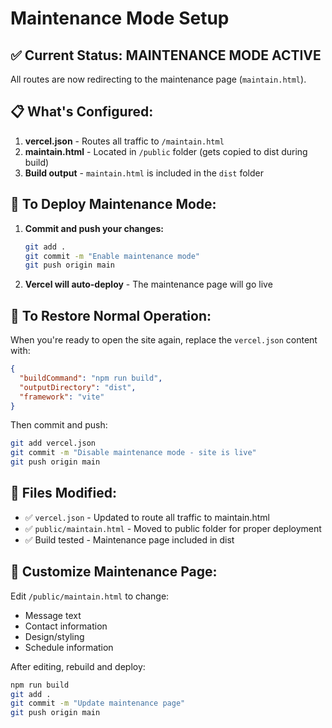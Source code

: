 # Maintenance Mode Setup

## ✅ Current Status: MAINTENANCE MODE ACTIVE

All routes are now redirecting to the maintenance page (`maintain.html`).

## 📋 What's Configured:

1. **vercel.json** - Routes all traffic to `/maintain.html`
2. **maintain.html** - Located in `/public` folder (gets copied to dist during build)
3. **Build output** - `maintain.html` is included in the `dist` folder

## 🚀 To Deploy Maintenance Mode:

1. **Commit and push your changes:**
   ```bash
   git add .
   git commit -m "Enable maintenance mode"
   git push origin main
   ```

2. **Vercel will auto-deploy** - The maintenance page will go live

## 🔄 To Restore Normal Operation:

When you're ready to open the site again, replace the `vercel.json` content with:

```json
{
  "buildCommand": "npm run build",
  "outputDirectory": "dist",
  "framework": "vite"
}
```

Then commit and push:
```bash
git add vercel.json
git commit -m "Disable maintenance mode - site is live"
git push origin main
```

## 📝 Files Modified:

- ✅ `vercel.json` - Updated to route all traffic to maintain.html
- ✅ `public/maintain.html` - Moved to public folder for proper deployment
- ✅ Build tested - Maintenance page included in dist

## 🎨 Customize Maintenance Page:

Edit `/public/maintain.html` to change:
- Message text
- Contact information
- Design/styling
- Schedule information

After editing, rebuild and deploy:
```bash
npm run build
git add .
git commit -m "Update maintenance page"
git push origin main
```

